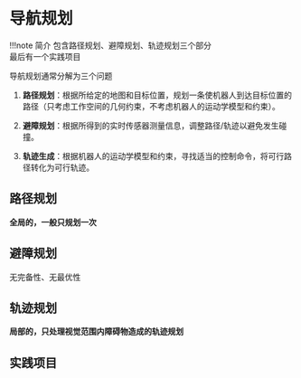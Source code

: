 # 导航规划

!!!note 简介
    包含路径规划、避障规划、轨迹规划三个部分<br>
    最后有一个实践项目<br>

导航规划通常分解为三个问题

1. **路径规划**：根据所给定的地图和目标位置，规划一条使机器人到达目标位置的路径（只考虑工作空间的几何约束，不考虑机器人的运动学模型和约束）。

2. **避障规划**：根据所得到的实时传感器测量信息，调整路径/轨迹以避免发生碰撞。

3. **轨迹生成**：根据机器人的运动学模型和约束，寻找适当的控制命令，将可行路径转化为可行轨迹。

## 路径规划

**全局的，一般只规划一次**



## 避障规划

无完备性、无最优性


## 轨迹规划

**局部的，只处理视觉范围内障碍物造成的轨迹规划**



## 实践项目
